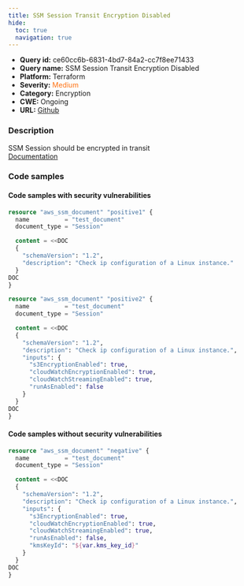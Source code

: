 ```yaml
---
title: SSM Session Transit Encryption Disabled
hide:
  toc: true
  navigation: true
---
```


<style>
  .highlight .hll {
    background-color: #ff171742;
  }
  .md-content {
    max-width: 1100px;
    margin: 0 auto;
  }
</style>

-   **Query id:** ce60cc6b-6831-4bd7-84a2-cc7f8ee71433
-   **Query name:** SSM Session Transit Encryption Disabled
-   **Platform:** Terraform
-   **Severity:** <span style="color:#ff7213">Medium</span>
-   **Category:** Encryption
-   **CWE:** Ongoing
-   **URL:** [Github](https://github.com/Checkmarx/kics/tree/master/assets/queries/terraform/aws/ssm_session_transit_encryption_disabled)

### Description
SSM Session should be encrypted in transit<br>
[Documentation](https://registry.terraform.io/providers/hashicorp/aws/latest/docs/resources/ssm_document#content)

### Code samples
#### Code samples with security vulnerabilities
```tf title="Positive test num. 1 - tf file" hl_lines="5"
resource "aws_ssm_document" "positive1" {
  name          = "test_document"
  document_type = "Session"

  content = <<DOC
  {
    "schemaVersion": "1.2",
    "description": "Check ip configuration of a Linux instance."
  }
DOC
}

```
```tf title="Positive test num. 2 - tf file" hl_lines="5"
resource "aws_ssm_document" "positive2" {
  name          = "test_document"
  document_type = "Session"

  content = <<DOC
  {
    "schemaVersion": "1.2",
    "description": "Check ip configuration of a Linux instance.",
    "inputs": {
      "s3EncryptionEnabled": true,
      "cloudWatchEncryptionEnabled": true,
      "cloudWatchStreamingEnabled": true,
      "runAsEnabled": false
    }
  }
DOC
}

```


#### Code samples without security vulnerabilities
```tf title="Negative test num. 1 - tf file"
resource "aws_ssm_document" "negative" {
  name          = "test_document"
  document_type = "Session"

  content = <<DOC
  {
    "schemaVersion": "1.2",
    "description": "Check ip configuration of a Linux instance.",
    "inputs": {
      "s3EncryptionEnabled": true,
      "cloudWatchEncryptionEnabled": true,
      "cloudWatchStreamingEnabled": true,
      "runAsEnabled": false,
      "kmsKeyId": "${var.kms_key_id}"
    }
  }
DOC
}

```
